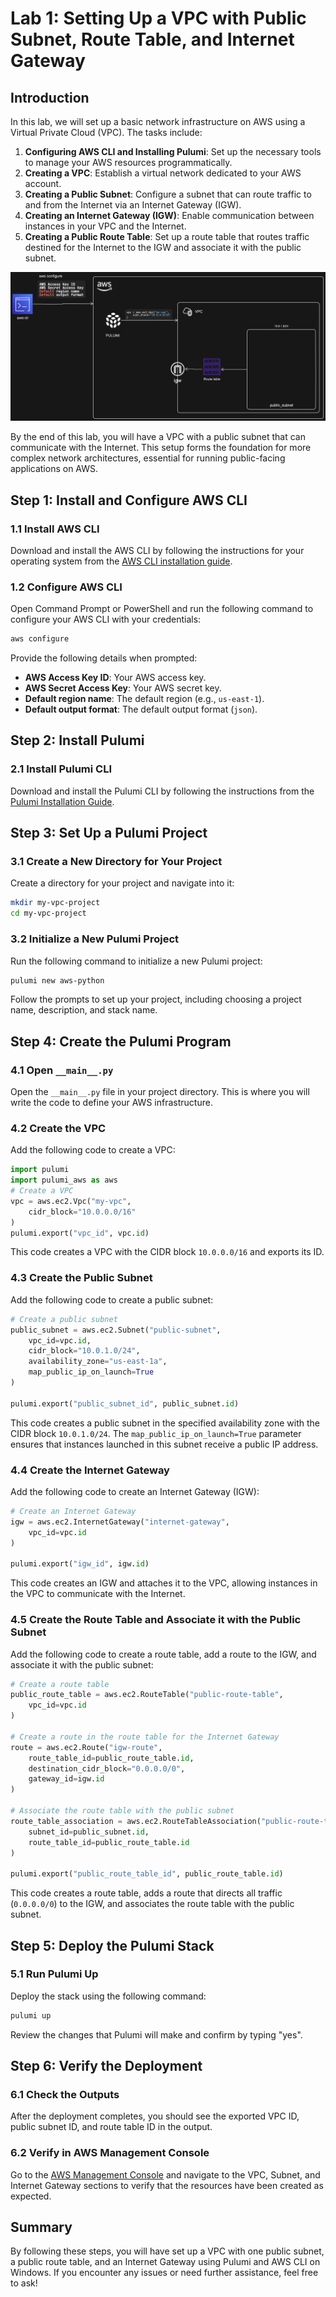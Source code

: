 # Lab 1: Setting Up a VPC with Public Subnet, Route Table, and Internet Gateway

## Introduction

In this lab, we will set up a basic network infrastructure on AWS using a Virtual Private Cloud (VPC). The tasks include:

1. **Configuring AWS CLI and Installing Pulumi**: Set up the necessary tools to manage your AWS resources programmatically.
2. **Creating a VPC**: Establish a virtual network dedicated to your AWS account.
3. **Creating a Public Subnet**: Configure a subnet that can route traffic to and from the Internet via an Internet Gateway (IGW).
4. **Creating an Internet Gateway (IGW)**: Enable communication between instances in your VPC and the Internet.
5. **Creating a Public Route Table**: Set up a route table that routes traffic destined for the Internet to the IGW and associate it with the public subnet.

![alt text](image.png)

By the end of this lab, you will have a VPC with a public subnet that can communicate with the Internet. This setup forms the foundation for more complex network architectures, essential for running public-facing applications on AWS.

## Step 1: Install and Configure AWS CLI

### 1.1 Install AWS CLI

Download and install the AWS CLI by following the instructions for your operating system from the [AWS CLI installation guide](https://docs.aws.amazon.com/cli/latest/userguide/getting-started-install.html).

### 1.2 Configure AWS CLI

Open Command Prompt or PowerShell and run the following command to configure your AWS CLI with your credentials:

```sh
aws configure
```

Provide the following details when prompted:
- **AWS Access Key ID**: Your AWS access key.
- **AWS Secret Access Key**: Your AWS secret key.
- **Default region name**: The default region (e.g., `us-east-1`).
- **Default output format**: The default output format (`json`).

## Step 2: Install Pulumi

### 2.1 Install Pulumi CLI

Download and install the Pulumi CLI by following the instructions from the [Pulumi Installation Guide](https://www.pulumi.com/docs/get-started/install/).

## Step 3: Set Up a Pulumi Project

### 3.1 Create a New Directory for Your Project

Create a directory for your project and navigate into it:

```sh
mkdir my-vpc-project
cd my-vpc-project
```

### 3.2 Initialize a New Pulumi Project

Run the following command to initialize a new Pulumi project:

```sh
pulumi new aws-python
```

Follow the prompts to set up your project, including choosing a project name, description, and stack name.

## Step 4: Create the Pulumi Program

### 4.1 Open `__main__.py`

Open the `__main__.py` file in your project directory. This is where you will write the code to define your AWS infrastructure.

### 4.2 Create the VPC

Add the following code to create a VPC:

```python
import pulumi
import pulumi_aws as aws
# Create a VPC
vpc = aws.ec2.Vpc("my-vpc",
    cidr_block="10.0.0.0/16"
)
pulumi.export("vpc_id", vpc.id)
```

This code creates a VPC with the CIDR block `10.0.0.0/16` and exports its ID.

### 4.3 Create the Public Subnet

Add the following code to create a public subnet:

```python
# Create a public subnet
public_subnet = aws.ec2.Subnet("public-subnet",
    vpc_id=vpc.id,
    cidr_block="10.0.1.0/24",
    availability_zone="us-east-1a",
    map_public_ip_on_launch=True
)

pulumi.export("public_subnet_id", public_subnet.id)
```

This code creates a public subnet in the specified availability zone with the CIDR block `10.0.1.0/24`. The `map_public_ip_on_launch=True` parameter ensures that instances launched in this subnet receive a public IP address.

### 4.4 Create the Internet Gateway

Add the following code to create an Internet Gateway (IGW):

```python
# Create an Internet Gateway
igw = aws.ec2.InternetGateway("internet-gateway",
    vpc_id=vpc.id
)

pulumi.export("igw_id", igw.id)
```

This code creates an IGW and attaches it to the VPC, allowing instances in the VPC to communicate with the Internet.

### 4.5 Create the Route Table and Associate it with the Public Subnet

Add the following code to create a route table, add a route to the IGW, and associate it with the public subnet:

```python
# Create a route table
public_route_table = aws.ec2.RouteTable("public-route-table",
    vpc_id=vpc.id
)

# Create a route in the route table for the Internet Gateway
route = aws.ec2.Route("igw-route",
    route_table_id=public_route_table.id,
    destination_cidr_block="0.0.0.0/0",
    gateway_id=igw.id
)

# Associate the route table with the public subnet
route_table_association = aws.ec2.RouteTableAssociation("public-route-table-association",
    subnet_id=public_subnet.id,
    route_table_id=public_route_table.id
)

pulumi.export("public_route_table_id", public_route_table.id)
```

This code creates a route table, adds a route that directs all traffic (`0.0.0.0/0`) to the IGW, and associates the route table with the public subnet.

## Step 5: Deploy the Pulumi Stack

### 5.1 Run Pulumi Up

Deploy the stack using the following command:

```sh
pulumi up
```

Review the changes that Pulumi will make and confirm by typing "yes".

## Step 6: Verify the Deployment

### 6.1 Check the Outputs

After the deployment completes, you should see the exported VPC ID, public subnet ID, and route table ID in the output.

### 6.2 Verify in AWS Management Console

Go to the [AWS Management Console](https://aws.amazon.com/console/) and navigate to the VPC, Subnet, and Internet Gateway sections to verify that the resources have been created as expected.

## Summary

By following these steps, you will have set up a VPC with one public subnet, a public route table, and an Internet Gateway using Pulumi and AWS CLI on Windows. If you encounter any issues or need further assistance, feel free to ask!
